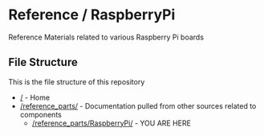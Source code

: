 # Reference / RaspberryPi

Reference Materials related to various Raspberry Pi boards

## File Structure

This is the file structure of this repository

* [/](/README.md) - Home
* [/reference_parts/](/reference_parts/) - Documentation pulled from other sources related to components
  * [/reference_parts/RaspberryPi/](/reference_parts/RaspberryPi/) - YOU ARE HERE

